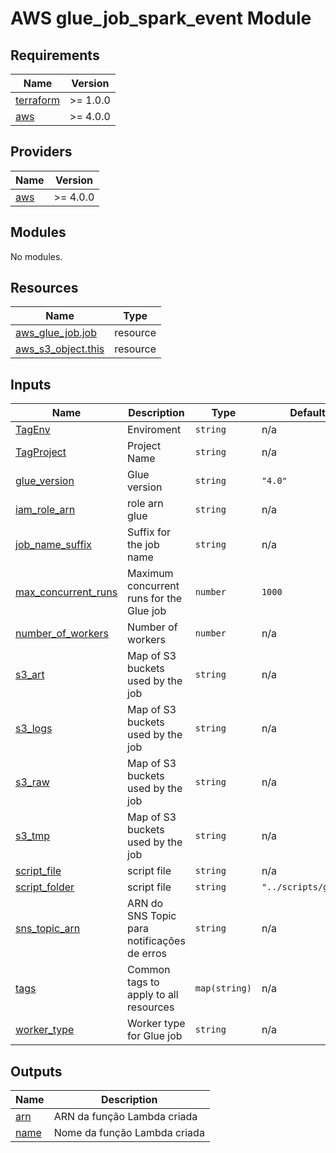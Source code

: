 # AWS glue_job_spark_event Module

## Requirements

| Name | Version |
|------|---------|
| <a name="requirement_terraform"></a> [terraform](#requirement\_terraform) | >= 1.0.0 |
| <a name="requirement_aws"></a> [aws](#requirement\_aws) | >= 4.0.0 |

## Providers

| Name | Version |
|------|---------|
| <a name="provider_aws"></a> [aws](#provider\_aws) | >= 4.0.0 |

## Modules

No modules.

## Resources

| Name | Type |
|------|------|
| [aws_glue_job.job](https://registry.terraform.io/providers/hashicorp/aws/latest/docs/resources/glue_job) | resource |
| [aws_s3_object.this](https://registry.terraform.io/providers/hashicorp/aws/latest/docs/resources/s3_object) | resource |

## Inputs

| Name | Description | Type | Default | Required |
|------|-------------|------|---------|:--------:|
| <a name="input_TagEnv"></a> [TagEnv](#input\_TagEnv) | Enviroment | `string` | n/a | yes |
| <a name="input_TagProject"></a> [TagProject](#input\_TagProject) | Project Name | `string` | n/a | yes |
| <a name="input_glue_version"></a> [glue\_version](#input\_glue\_version) | Glue version | `string` | `"4.0"` | no |
| <a name="input_iam_role_arn"></a> [iam\_role\_arn](#input\_iam\_role\_arn) | role arn glue | `string` | n/a | yes |
| <a name="input_job_name_suffix"></a> [job\_name\_suffix](#input\_job\_name\_suffix) | Suffix for the job name | `string` | n/a | yes |
| <a name="input_max_concurrent_runs"></a> [max\_concurrent\_runs](#input\_max\_concurrent\_runs) | Maximum concurrent runs for the Glue job | `number` | `1000` | no |
| <a name="input_number_of_workers"></a> [number\_of\_workers](#input\_number\_of\_workers) | Number of workers | `number` | n/a | yes |
| <a name="input_s3_art"></a> [s3\_art](#input\_s3\_art) | Map of S3 buckets used by the job | `string` | n/a | yes |
| <a name="input_s3_logs"></a> [s3\_logs](#input\_s3\_logs) | Map of S3 buckets used by the job | `string` | n/a | yes |
| <a name="input_s3_raw"></a> [s3\_raw](#input\_s3\_raw) | Map of S3 buckets used by the job | `string` | n/a | yes |
| <a name="input_s3_tmp"></a> [s3\_tmp](#input\_s3\_tmp) | Map of S3 buckets used by the job | `string` | n/a | yes |
| <a name="input_script_file"></a> [script\_file](#input\_script\_file) | script file | `string` | n/a | yes |
| <a name="input_script_folder"></a> [script\_folder](#input\_script\_folder) | script file | `string` | `"../scripts/glue/"` | no |
| <a name="input_sns_topic_arn"></a> [sns\_topic\_arn](#input\_sns\_topic\_arn) | ARN do SNS Topic para notificações de erros | `string` | n/a | yes |
| <a name="input_tags"></a> [tags](#input\_tags) | Common tags to apply to all resources | `map(string)` | n/a | yes |
| <a name="input_worker_type"></a> [worker\_type](#input\_worker\_type) | Worker type for Glue job | `string` | n/a | yes |

## Outputs

| Name | Description |
|------|-------------|
| <a name="output_arn"></a> [arn](#output\_arn) | ARN da função Lambda criada |
| <a name="output_name"></a> [name](#output\_name) | Nome da função Lambda criada |
